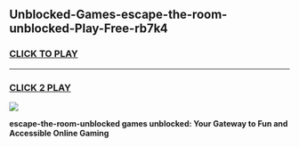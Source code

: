 
## Unblocked-Games-escape-the-room-unblocked-Play-Free-rb7k4
<h3>
<a href="https://premium76.site?title=escape-the-room-unblocked&ref=18A1">CLICK TO PLAY</a></h3>
<hr>

<h3>
<a href="https://premium76.site?title=escape-the-room-unblocked&ref=18A1">CLICK 2 PLAY</a>
  
</h3>

<a href="https://premium76.site?title=escape-the-room-unblocked&ref=18A1"><img src="https://clearcache.store/games.png"></a>


**escape-the-room-unblocked games unblocked: Your Gateway to Fun and Accessible Online Gaming**
